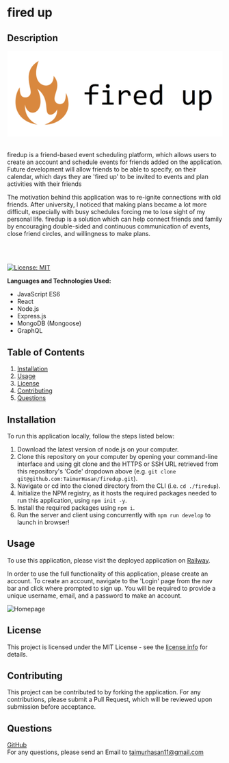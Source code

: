 # fired up
## Description
[![firedup logo](./images/firedupheader.png)](https://firedupbytaimur.herokuapp.com/)

<br/>
firedup is a friend-based event scheduling platform, which allows users to create an account and schedule events for friends added on the application. Future development will allow friends to be able to specify, on their calendar, which days they are 'fired up' to be invited to events and plan activities with their friends<br/>

The motivation behind this application was to re-ignite connections with old friends. After university, I noticed that making plans became a lot more difficult, especially with busy schedules forcing me to lose sight of my personal life. firedup is a solution which can help connect friends and family by encouraging double-sided and continuous communication of events, close friend circles, and willingness to make plans.

<br/>
<br/>

[![License: MIT](https://img.shields.io/badge/License-MIT-yellow.svg)](https://opensource.org/licenses/MIT)

**Languages and Technologies Used:** 
- JavaScript ES6
- React
- Node.js
- Express.js
- MongoDB (Mongoose)
- GraphQL

## Table of Contents

1. [ Installation ](#install)
1. [ Usage ](#usage)
2. [ License ](#license)
3. [ Contributing ](#contributing)
4. [ Questions ](#questions)

<a name="install"></a>

## Installation
To run this application locally, follow the steps listed below:
1. Download the latest version of node.js on your computer.
2. Clone this repository on your computer by opening your command-line interface and using git clone and the HTTPS or SSH URL retrieved from this repository's 'Code' dropdown above (e.g. ```git clone git@github.com:TaimurHasan/firedup.git```).
3. Navigate or cd into the cloned directory from the CLI (i.e. ```cd ./firedup```).
4. Initialize the NPM registry, as it hosts the required packages needed to run this application, using ```npm init -y```.
5. Install the required packages using ```npm i```.
6. Run the server and client using concurrently with ```npm run develop``` to launch in browser!

<a name="usage"></a>

## Usage
To use this application, please visit the deployed application on [Railway](https://firedup-production.up.railway.app/). <br/>

In order to use the full functionality of this application, please create an account. To create an account, navigate to the 'Login' page from the nav bar and click where prompted to sign up. You will be required to provide a unique username, email, and a password to make an account.

![Homepage](./images/fireduphomepage.png)

<a name="license"></a>
## License
This project is licensed under the MIT License - see the [license info](https://opensource.org/licenses/MIT) for details.


<a name="contributing"></a>

## Contributing

This project can be contributed to by forking the application. For any contributions, please submit a Pull Request, which will be reviewed upon submission before acceptance.

<a name="questions"></a>

## Questions

[GitHub](https://github.com/TaimurHasan) <br/>
For any questions, please send an Email to [taimurhasan11@gmail.com](mailto:taimurhasan11@gmail.com)
